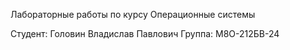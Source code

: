 Лабораторные работы по курсу Операционные системы

Студент: Головин Владислав Павлович 
Группа: М8О-212БВ-24